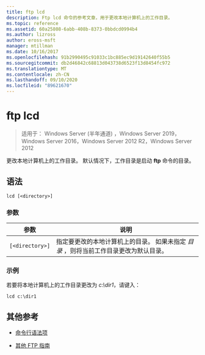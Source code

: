 ```yaml
---
title: ftp lcd
description: Ftp lcd 命令的参考文章，用于更改本地计算机上的工作目录。
ms.topic: reference
ms.assetid: 60a25808-6abb-408b-8373-0bbdcd0994b4
ms.author: lizross
author: eross-msft
manager: mtillman
ms.date: 10/16/2017
ms.openlocfilehash: 91b2990495c91033c1bc885ec9d19142640f55b5
ms.sourcegitcommit: db2d46842c68813d043738d6523f13d8454fc972
ms.translationtype: MT
ms.contentlocale: zh-CN
ms.lasthandoff: 09/10/2020
ms.locfileid: "89621670"
---
```

# <a name="ftp-lcd"></a>ftp lcd

> 适用于： Windows Server (半年通道) ，Windows Server 2019，Windows Server 2016，Windows Server 2012 R2，Windows Server 2012

更改本地计算机上的工作目录。 默认情况下，工作目录是启动 **ftp** 命令的目录。

## <a name="syntax"></a>语法

```
lcd [<directory>]
```

### <a name="parameters"></a>参数

| 参数 | 说明 |
| --------- | ----------- |
| `[<directory>]` | 指定要更改的本地计算机上的目录。 如果未指定 *目录* ，则将当前工作目录更改为默认目录。 |

### <a name="examples"></a>示例

若要将本地计算机上的工作目录更改为 *c:\dir1*，请键入：

```
lcd c:\dir1
```

## <a name="additional-references"></a>其他参考

- [命令行语法项](command-line-syntax-key.md)

- [其他 FTP 指南](/previous-versions/orphan-topics/ws.10/cc756013(v=ws.10))

